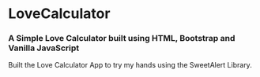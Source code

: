 # LoveCalculator
### A Simple Love Calculator built using HTML, Bootstrap and Vanilla JavaScript

Built the Love Calculator App to try my hands using the SweetAlert Library.
